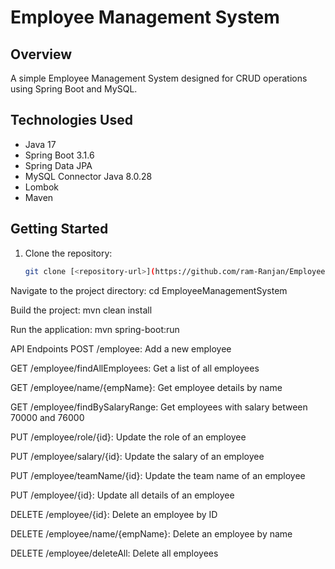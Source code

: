 # Employee Management System

## Overview

A simple Employee Management System designed for CRUD operations using Spring Boot and MySQL.

## Technologies Used

- Java 17
- Spring Boot 3.1.6
- Spring Data JPA
- MySQL Connector Java 8.0.28
- Lombok
- Maven

## Getting Started

1. Clone the repository:

   ```bash
   git clone [<repository-url>](https://github.com/ram-Ranjan/Employee-Management-System)
   
Navigate to the project directory:
cd EmployeeManagementSystem

Build the project:
mvn clean install

Run the application:
mvn spring-boot:run

API Endpoints
POST /employee: Add a new employee

GET /employee/findAllEmployees: Get a list of all employees

GET /employee/name/{empName}: Get employee details by name

GET /employee/findBySalaryRange: Get employees with salary between 70000 and 76000

PUT /employee/role/{id}: Update the role of an employee

PUT /employee/salary/{id}: Update the salary of an employee

PUT /employee/teamName/{id}: Update the team name of an employee

PUT /employee/{id}: Update all details of an employee

DELETE /employee/{id}: Delete an employee by ID

DELETE /employee/name/{empName}: Delete an employee by name

DELETE /employee/deleteAll: Delete all employees
